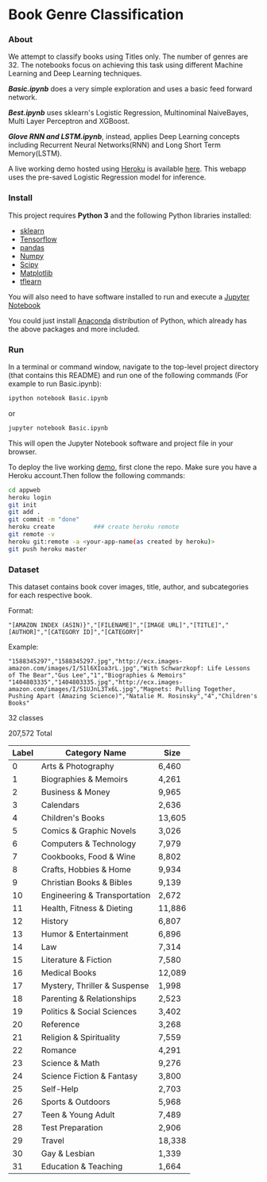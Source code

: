 # Book Genre Classification
 

### About 

We attempt to classify books using Titles only. The number of genres are 32. The notebooks focus on achieving this task using different Machine Learning and Deep Learning techniques. 

**_Basic.ipynb_** does a very simple exploration and uses a basic feed forward network.

**_Best.ipynb_** uses sklearn's Logistic Regression, Multinominal NaiveBayes, Multi Layer Perceptron and XGBoost.

**_Glove RNN and LSTM.ipynb_**, instead, applies Deep Learning concepts including Recurrent Neural Networks(RNN) and Long Short Term Memory(LSTM).

A live working demo hosted using [Heroku](https://heroku.com) is available [here](https://book-genre-classification.herokuapp.com). This webapp uses the pre-saved Logistic Regression model for inference.  

### Install 

This project requires **Python 3** and the following Python libraries installed:

- [sklearn](http://scikit-learn.com/)
- [Tensorflow](http://tensorflow.org/)
- [pandas](pandas.pydata.org/)
- [Numpy](http://numpy.org/)
- [Scipy](http://scipy.org/)
- [Matplotlib](https://matplotlib.org/) 
- [tflearn](https://tflearn.org/)



You will also need to have software installed to run and execute a [Jupyter Notebook](http://ipython.org/notebook.html)

You could just install [Anaconda](http://continuum.io/downloads) distribution of Python, which already has the above packages and more included. 


### Run

In a terminal or command window, navigate to the top-level project directory  (that contains this README) and run one of the following commands (For example to run Basic.ipynb):


```bash
ipython notebook Basic.ipynb
```  
or
```bash
jupyter notebook Basic.ipynb
```

This will open the Jupyter Notebook software and project file in your browser.


To deploy the live working [demo](https://book-genre-classification.herokuapp.com), first clone the repo. Make sure you have a Heroku account.Then follow the following commands:

```bash
cd appweb
heroku login
git init
git add .
git commit -m "done"
heroku create    		### create heroku remote
git remote -v 
heroku git:remote -a <your-app-name(as created by heroku)>
git push heroku master
``` 


### Dataset

This dataset contains book cover images, title, author, and subcategories for each respective book.

Format:
```
"[AMAZON INDEX (ASIN)}","[FILENAME]","[IMAGE URL]","[TITLE]","[AUTHOR]","[CATEGORY ID]","[CATEGORY]"
```

Example:
```
"1588345297","1588345297.jpg","http://ecx.images-amazon.com/images/I/51l6XIoa3rL.jpg","With Schwarzkopf: Life Lessons of The Bear","Gus Lee","1","Biographies & Memoirs"
"1404803335","1404803335.jpg","http://ecx.images-amazon.com/images/I/51UJnL3Tx6L.jpg","Magnets: Pulling Together, Pushing Apart (Amazing Science)","Natalie M. Rosinsky","4","Children's Books"
```

32 classes

207,572 Total

|Label|Category Name|Size|
|---|---|---|
|0|Arts & Photography|6,460|
|1|Biographies & Memoirs|4,261|
|2|Business & Money|9,965|
|3|Calendars|2,636|
|4|Children's Books|13,605|
|5|Comics & Graphic Novels|3,026|
|6|Computers & Technology|7,979|
|7|Cookbooks, Food & Wine|8,802|
|8|Crafts, Hobbies & Home|9,934|
|9|Christian Books & Bibles|9,139|
|10|Engineering & Transportation|2,672|
|11|Health, Fitness & Dieting|11,886|
|12|History|6,807|
|13|Humor & Entertainment|6,896|
|14|Law|7,314|
|15|Literature & Fiction|7,580|
|16|Medical Books|12,089|
|17|Mystery, Thriller & Suspense|1,998|
|18|Parenting & Relationships|2,523|
|19|Politics & Social Sciences|3,402|
|20|Reference|3,268|
|21|Religion & Spirituality|7,559|
|22|Romance|4,291|
|23|Science & Math|9,276|
|24|Science Fiction & Fantasy|3,800|
|25|Self-Help|2,703|
|26|Sports & Outdoors|5,968|
|27|Teen & Young Adult|7,489|
|28|Test Preparation|2,906|
|29|Travel|18,338|
|30|Gay & Lesbian|1,339|
|31|Education & Teaching|1,664|
